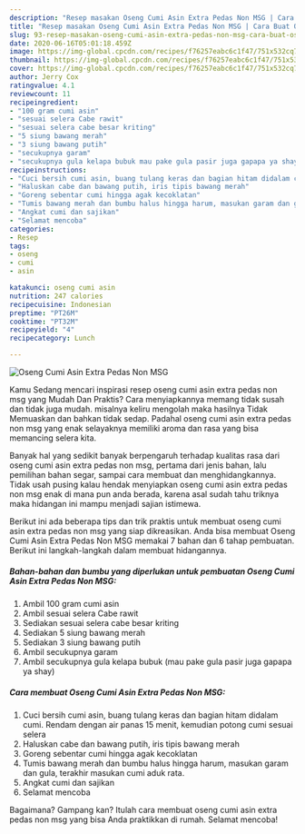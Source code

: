 ```yaml
---
description: "Resep masakan Oseng Cumi Asin Extra Pedas Non MSG | Cara Buat Oseng Cumi Asin Extra Pedas Non MSG Yang Bisa Manjain Lidah"
title: "Resep masakan Oseng Cumi Asin Extra Pedas Non MSG | Cara Buat Oseng Cumi Asin Extra Pedas Non MSG Yang Bisa Manjain Lidah"
slug: 93-resep-masakan-oseng-cumi-asin-extra-pedas-non-msg-cara-buat-oseng-cumi-asin-extra-pedas-non-msg-yang-bisa-manjain-lidah
date: 2020-06-16T05:01:18.459Z
image: https://img-global.cpcdn.com/recipes/f76257eabc6c1f47/751x532cq70/oseng-cumi-asin-extra-pedas-non-msg-foto-resep-utama.jpg
thumbnail: https://img-global.cpcdn.com/recipes/f76257eabc6c1f47/751x532cq70/oseng-cumi-asin-extra-pedas-non-msg-foto-resep-utama.jpg
cover: https://img-global.cpcdn.com/recipes/f76257eabc6c1f47/751x532cq70/oseng-cumi-asin-extra-pedas-non-msg-foto-resep-utama.jpg
author: Jerry Cox
ratingvalue: 4.1
reviewcount: 11
recipeingredient:
- "100 gram cumi asin"
- "sesuai selera Cabe rawit"
- "sesuai selera cabe besar kriting"
- "5 siung bawang merah"
- "3 siung bawang putih"
- "secukupnya garam"
- "secukupnya gula kelapa bubuk mau pake gula pasir juga gapapa ya shay"
recipeinstructions:
- "Cuci bersih cumi asin, buang tulang keras dan bagian hitam didalam cumi. Rendam dengan air panas 15 menit, kemudian potong cumi sesuai selera"
- "Haluskan cabe dan bawang putih, iris tipis bawang merah"
- "Goreng sebentar cumi hingga agak kecoklatan"
- "Tumis bawang merah dan bumbu halus hingga harum, masukan garam dan gula, terakhir masukan cumi aduk rata."
- "Angkat cumi dan sajikan"
- "Selamat mencoba"
categories:
- Resep
tags:
- oseng
- cumi
- asin

katakunci: oseng cumi asin 
nutrition: 247 calories
recipecuisine: Indonesian
preptime: "PT26M"
cooktime: "PT32M"
recipeyield: "4"
recipecategory: Lunch

---
```



![Oseng Cumi Asin Extra Pedas Non MSG](https://img-global.cpcdn.com/recipes/f76257eabc6c1f47/751x532cq70/oseng-cumi-asin-extra-pedas-non-msg-foto-resep-utama.jpg)

Kamu Sedang mencari inspirasi resep oseng cumi asin extra pedas non msg yang Mudah Dan Praktis? Cara menyiapkannya memang tidak susah dan tidak juga mudah. misalnya keliru mengolah maka hasilnya Tidak Memuaskan dan bahkan tidak sedap. Padahal oseng cumi asin extra pedas non msg yang enak selayaknya memiliki aroma dan rasa yang bisa memancing selera kita.

Banyak hal yang sedikit banyak berpengaruh terhadap kualitas rasa dari oseng cumi asin extra pedas non msg, pertama dari jenis bahan, lalu pemilihan bahan segar, sampai cara membuat dan menghidangkannya. Tidak usah pusing kalau hendak menyiapkan oseng cumi asin extra pedas non msg enak di mana pun anda berada, karena asal sudah tahu triknya maka hidangan ini mampu menjadi sajian istimewa.




Berikut ini ada beberapa tips dan trik praktis untuk membuat oseng cumi asin extra pedas non msg yang siap dikreasikan. Anda bisa membuat Oseng Cumi Asin Extra Pedas Non MSG memakai 7 bahan dan 6 tahap pembuatan. Berikut ini langkah-langkah dalam membuat hidangannya.

<!--inarticleads1-->

##### Bahan-bahan dan bumbu yang diperlukan untuk pembuatan Oseng Cumi Asin Extra Pedas Non MSG:

1. Ambil 100 gram cumi asin
1. Ambil sesuai selera Cabe rawit
1. Sediakan sesuai selera cabe besar kriting
1. Sediakan 5 siung bawang merah
1. Sediakan 3 siung bawang putih
1. Ambil secukupnya garam
1. Ambil secukupnya gula kelapa bubuk (mau pake gula pasir juga gapapa ya shay)




<!--inarticleads2-->

##### Cara membuat Oseng Cumi Asin Extra Pedas Non MSG:

1. Cuci bersih cumi asin, buang tulang keras dan bagian hitam didalam cumi. Rendam dengan air panas 15 menit, kemudian potong cumi sesuai selera
1. Haluskan cabe dan bawang putih, iris tipis bawang merah
1. Goreng sebentar cumi hingga agak kecoklatan
1. Tumis bawang merah dan bumbu halus hingga harum, masukan garam dan gula, terakhir masukan cumi aduk rata.
1. Angkat cumi dan sajikan
1. Selamat mencoba




Bagaimana? Gampang kan? Itulah cara membuat oseng cumi asin extra pedas non msg yang bisa Anda praktikkan di rumah. Selamat mencoba!
